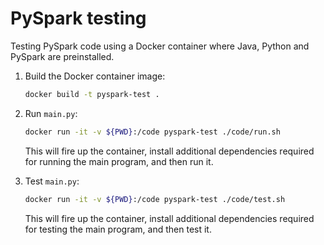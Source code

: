 # PySpark testing

Testing PySpark code using a Docker container where Java, Python and PySpark are preinstalled.

1. Build the Docker container image:

   ```bash
   docker build -t pyspark-test .
   ```

2. Run `main.py`:

   ```bash
   docker run -it -v ${PWD}:/code pyspark-test ./code/run.sh
   ```

   This will fire up the container, install additional dependencies required for running the main program, and then run it.


3. Test `main.py`:

   ```bash
   docker run -it -v ${PWD}:/code pyspark-test ./code/test.sh
   ```
   This will fire up the container, install additional dependencies required for testing the main program, and then test it.

